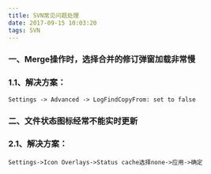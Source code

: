 ```yaml
---
title: SVN常见问题处理
date: 2017-09-15 10:03:20
tags: SVN
---
```


### 一、Merge操作时，选择合并的修订弹窗加载非常慢

### 1.1、解决方案：
```
Settings -> Advanced -> LogFindCopyFrom: set to false
```
### 二、文件状态图标经常不能实时更新

### 2.1、解决方案：
```
Settings->Icon Overlays->Status cache选择none->应用->确定
```

